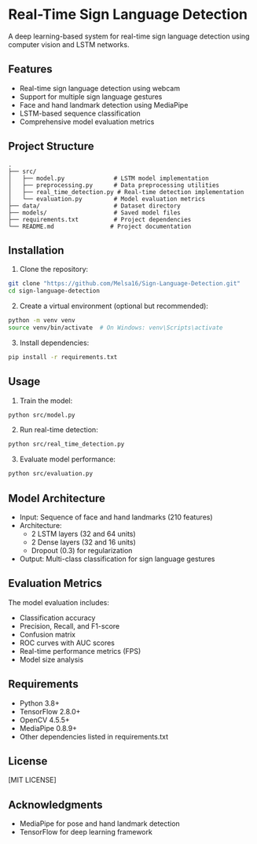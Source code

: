 # Real-Time Sign Language Detection

A deep learning-based system for real-time sign language detection using computer vision and LSTM networks.

## Features

- Real-time sign language detection using webcam
- Support for multiple sign language gestures
- Face and hand landmark detection using MediaPipe
- LSTM-based sequence classification
- Comprehensive model evaluation metrics

## Project Structure

```
.
├── src/
│   ├── model.py              # LSTM model implementation
│   ├── preprocessing.py      # Data preprocessing utilities
│   ├── real_time_detection.py # Real-time detection implementation
│   └── evaluation.py         # Model evaluation metrics
├── data/                     # Dataset directory
├── models/                   # Saved model files
├── requirements.txt          # Project dependencies
└── README.md                # Project documentation
```

## Installation

1. Clone the repository:
```bash
git clone "https://github.com/Melsa16/Sign-Language-Detection.git"
cd sign-language-detection
```

2. Create a virtual environment (optional but recommended):
```bash
python -m venv venv
source venv/bin/activate  # On Windows: venv\Scripts\activate
```

3. Install dependencies:
```bash
pip install -r requirements.txt
```

## Usage

1. Train the model:
```bash
python src/model.py
```

2. Run real-time detection:
```bash
python src/real_time_detection.py
```

3. Evaluate model performance:
```bash
python src/evaluation.py
```

## Model Architecture

- Input: Sequence of face and hand landmarks (210 features)
- Architecture:
  - 2 LSTM layers (32 and 64 units)
  - 2 Dense layers (32 and 16 units)
  - Dropout (0.3) for regularization
- Output: Multi-class classification for sign language gestures

## Evaluation Metrics

The model evaluation includes:
- Classification accuracy
- Precision, Recall, and F1-score
- Confusion matrix
- ROC curves with AUC scores
- Real-time performance metrics (FPS)
- Model size analysis

## Requirements

- Python 3.8+
- TensorFlow 2.8.0+
- OpenCV 4.5.5+
- MediaPipe 0.8.9+
- Other dependencies listed in requirements.txt

## License

[MIT LICENSE]

## Acknowledgments

- MediaPipe for pose and hand landmark detection
- TensorFlow for deep learning framework
